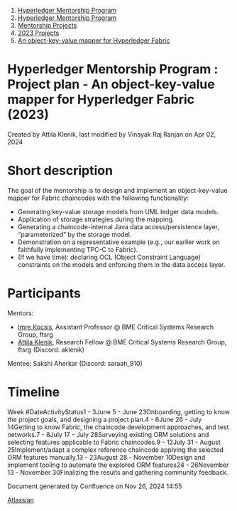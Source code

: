 1. [Hyperledger Mentorship Program](index.html)
2. [Hyperledger Mentorship Program](Hyperledger-Mentorship-Program_21954571.html)
3. [Mentorship Projects](Mentorship-Projects_21954604.html)
4. [2023 Projects](2023-Projects_21954865.html)
5. [An object-key-value mapper for Hyperledger Fabric](An-object-key-value-mapper-for-Hyperledger-Fabric_21959736.html)

# Hyperledger Mentorship Program : Project plan - An object-key-value mapper for Hyperledger Fabric (2023)

Created by Attila Klenik, last modified by Vinayak Raj Ranjan on Apr 02, 2024

# Short description

The goal of the mentorship is to design and implement an object-key-value mapper for Fabric chaincodes with the following functionality:

- Generating key-value storage models from UML ledger data models.
- Application of storage strategies during the mapping.
- Generating a chaincode-internal Java data access/persistence layer, “parameterized” by the storage model.
- Demonstration on a representative example (e.g., our earlier work on faithfully implementing TPC-C to Fabric).
- (If we have time): declaring OCL (Object Constraint Language) constraints on the models and enforcing them in the data access layer.

# Participants

Mentors:

- [Imre Kocsis](https://lf-hyperledger.atlassian.net/wiki/people/5ab966218835f42a650a01ba?ref=confluence), Assistant Professor @ BME Critical Systems Research Group, ftsrg
- [Attila Klenik](https://lf-hyperledger.atlassian.net/wiki/people/712020:4b6a8d7d-e65a-471e-a60d-e945d09147e2?ref=confluence), Research Fellow @ BME Critical Systems Research Group, ftsrg (Discord: aklenik)

Mentee: Sakshi Aherkar (Discord: saraah\_910)

# Timeline

Week #DateActivityStatus1 - 3June 5 - June 23Onboarding, getting to know the project goals, and designing a project plan.4 - 6June 26 - July 14Getting to know Fabric, the chaincode development approaches, and test networks.7 - 8July 17 - July 28Surveying existing ORM solutions and selecting features applicable to Fabric chaincodes.9 - 12July 31 - August 25Implement/adapt a complex reference chaincode applying the selected ORM features manually.13 - 23August 28 - November 10Design and implement tooling to automate the explored ORM features24 - 26November 13 - November 30Finalizing the results and gathering community feedback.

Document generated by Confluence on Nov 26, 2024 14:55

[Atlassian](http://www.atlassian.com/)
